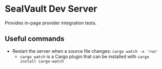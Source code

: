 # SealVault Dev Server

Provides in-page provider integration tests.

## Useful commands

- Restart the server when a source file changes: `cargo watch -x 'run'`
    - `cargo watch` is a Cargo plugin that can be installed with `cargo install cargo-watch`
